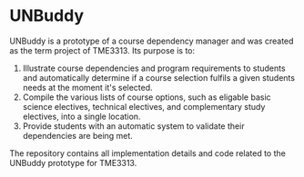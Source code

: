 # UNBuddy

UNBuddy is a prototype of a course dependency manager and was created as the term project of TME3313.
Its purpose is to:
1. Illustrate course dependencies and program requirements to students and automatically determine if a course selection fulfils a given students needs at the moment it's selected.
2. Compile the various lists of course options, such as eligable basic science electives, technical electives, and complementary study electives, into a single location.
3. Provide students with an automatic system to validate their dependencies are being met.

The repository contains all implementation details and code related to the UNBuddy prototype for TME3313.
